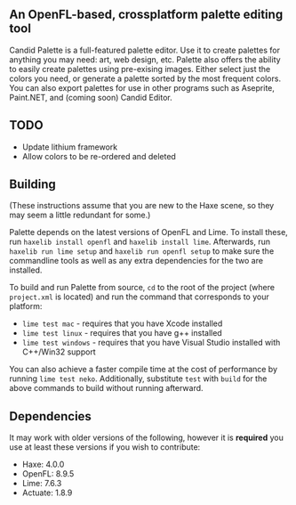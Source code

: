 ## An OpenFL-based, crossplatform palette editing tool

Candid Palette is a full-featured palette editor. Use it to create palettes for anything you may need: art, web design, etc.
Palette also offers the ability to easily create palettes using pre-exising images. Either select just the colors you need, or generate a palette sorted by the most frequent colors.
You can also export palettes for use in other programs such as Aseprite, Paint.NET, and (coming soon) Candid Editor.

## TODO
- Update lithium framework
- Allow colors to be re-ordered and deleted

## Building
(These instructions assume that you are new to the Haxe scene, so they may seem a little redundant for some.)

Palette depends on the latest versions of OpenFL and Lime. To install these, run `haxelib install openfl` and `haxelib install lime`. Afterwards, run `haxelib run lime setup` and `haxelib run openfl setup` to make sure the commandline tools as well as any extra dependencies for the two are installed.

To build and run Palette from source, `cd` to the root of the project (where `project.xml` is located) and run the command that corresponds to your platform:
* `lime test mac` - requires that you have Xcode installed
* `lime test linux` - requires that you have g++ installed
* `lime test windows` - requires that you have Visual Studio installed with C++/Win32 support

You can also achieve a faster compile time at the cost of performance by running `lime test neko`. Additionally, substitute `test` with `build` for the above commands to build without running afterward.

## Dependencies
It may work with older versions of the following, however it is **required** you use at least these versions if you wish to contribute:

- Haxe: 4.0.0
- OpenFL: 8.9.5
- Lime: 7.6.3
- Actuate: 1.8.9